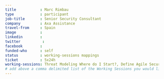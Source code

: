 ```yaml
---
title           : Marc Rimbau
type            : participant
job-title       : Senior Security Consultant
company         : Axa Assistance
travel-from     : Spain
image           :
linkedin        :
twitter          :
facebook        :
funded-who      : self
status          : working-sessions mappings
ticket          : 5x24h
working-sessions: Threat Modeling Where do I Start?, Define Agile Security Practices, Agile Practices for Security Teams,	Securing the CI Pipeline, Threat Modeling Cheat Sheet & Lightweight Threat Modeling, Teaching Attacker perspective to Developers, Threat Modeling OWASP Pages, Threat and Vulnerability Management, Application Security Guide for CISO, Using JIRA and Confluence to Store Threat Model Data, DevSecOps vs SecDevOps, Threat Modeling by Feature and Layer, ELK Security Dashboards, Threat Modeling Cloud Migrations, Using Security Risks to Measure Agile Practices,	SAMM Metrics for Enterprises, OWASP Risk Rating Management Project
# add above a comma delimited list of the Working Sessions you would like to attend (use the session's title)
---
```


<!-- put more details about participant here -->
